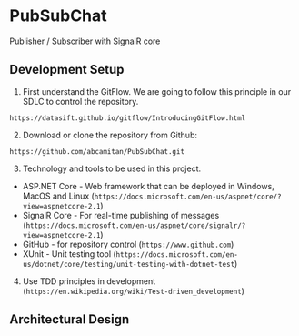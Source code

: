 # PubSubChat
Publisher / Subscriber with SignalR core

## Development Setup
1) First understand the GitFlow. We are going to follow this principle in our SDLC to control the repository.

~~~~
https://datasift.github.io/gitflow/IntroducingGitFlow.html
~~~~

2) Download or clone the repository from Github:

~~~~~
https://github.com/abcamitan/PubSubChat.git
~~~~~

3) Technology and tools to be used in this project.

* ASP.NET Core - Web framework that can be deployed in Windows, MacOS and Linux (`https://docs.microsoft.com/en-us/aspnet/core/?view=aspnetcore-2.1`)
* SignalR Core - For real-time publishing of messages (`https://docs.microsoft.com/en-us/aspnet/core/signalr/?view=aspnetcore-2.1`)
* GitHub - for repository control (`https://www.github.com`)
* XUnit - Unit testing tool (`https://docs.microsoft.com/en-us/dotnet/core/testing/unit-testing-with-dotnet-test`)

4) Use TDD principles in development (`https://en.wikipedia.org/wiki/Test-driven_development`)

## Architectural Design

<To-do here>



